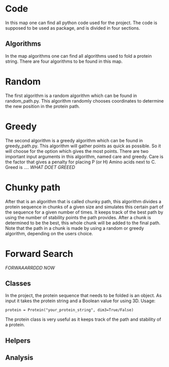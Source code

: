 # Code

In this map one can find all python code used for the project. The code is supposed to be used as package, and is divided in four sections.

## Algorithms
In the map algorithms one can find all algorithms used to fold a protein string. There are four algorithms to be found in this map.

# Random
The first algorithm is a random algorithm which can be found in random_path.py. This algorithm randomly chooses coordinates to determine the new position in the protein path.

# Greedy
The second algorithm is a greedy algorithm which can be found in greedy_path.py. This algorithm will gather points as quick as possible. So it will choose for the option which gives the most points. There are two important input arguments in this algorithm, named care and greedy.
Care is the factor that gives a penalty for placing P (or H) Amino acids next to C. Greed is .... *WHAT DOET GREEED*

# Chunky path
After that is an algorithm that is called chunky path, this algorithm divides a protein sequence in chunks of a given size and simulates this certain part of the sequence for a given number of times. It keeps track of the best path by using the number of stability points the path provides. After a chunk is determined to be the best, this whole chunk will be added to the final path. Note that the path in a chunk is made by using a random or greedy algorithm, depending on the users choice.

# Forward Search
*FORWAAARRDDD NOW*

## Classes
In the project, the protein sequence that needs to be folded is an object. As input it takes the protein string and a Boolean value for using 3D. Usage:

```
protein = Protein("your_protein_string", dim3=True/False)
```

The protein class is very useful as it keeps track of the path and stability of a protein.

## Helpers


## Analysis
